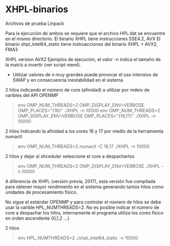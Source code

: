 # XHPL-binarios
Archivos de prueba Linpack

Para la ejecución de ambos se requiere que el archivo HPL.dat se encuentre en el mismo directorio.
El binario XHPL tiene instrucciones SSE4.2, AVX
El binario xhpl_intel64_static tiene instruacciones del binario XHPL + AVX2,  FMA3

XHPL version  AVX2
Ejemplos de ejecución, el valor -n  indica el tamaño de la matriz a invertir (ver script meml).
* Utilizar valores de n muy grandes puede provocar el uso intensivo de SWAP y en consecuencia inestabilidad en el sistema

2 hilos indicando el número de core (afinidad) a utilizar por mdeio de varibles del API OPENMP
> env OMP_NUM_THREADS=2 OMP_DISPLAY_ENV=VERBOSE  OMP_PLACES="{16}" ./XHPL -n 10000
> env OMP_NUM_THREADS=2 OMP_DISPLAY_ENV=VERBOSE  OMP_PLACES="{16,17}" ./XHPL -n 10000

2 hilos indicando la afinidad a los cores 16 y 17 por medio de la herramienta numactl
> env OMP_NUM_THREADS=2 numactl -C 16,17 ./XHPL -n 10000

2 hilos y dejar al shceduler seleecione el core a despacharlos
> env OMP_NUM_THREADS=2 OMP_DISPLAY_ENV=VERBOSE  ./XHPL -n 10000


A diferencia de XHPL (versión previa, 2017), esta versión fue compilada para obtener mayor 
rendimiento en el sistema generando tantos hilos como unidades de procesamiento físico.

No sigue el estándar OPENMP y para controlar el número de hilos se debe usar la varible HPL_NUMTHREADS=2.
No es posible indicar el número de core a despachar los hilos, internamente el programa utiliza
los cores físico en orden ascendente {0,1,2 ...}

2 hilos 
> env HPL_NUMTHREADS=2 ./xhpl_intel64_static  -n 10000

